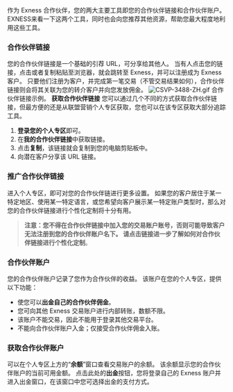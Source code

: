
作为 Exness 合作伙伴，您的两大主要工具即您的合作伙伴链接和合作伙伴账户。 EXNESS来看一下这两个工具，同时也会向您推荐其他资源，帮助您最大程度地利用这些工具。
### 合作伙伴链接 ###
您的合作伙伴链接是一个基础的引荐 URL，可分享给其他人。 当有人点击您的链接，点击或者复制粘贴至浏览器，就会跳转至 Exness，并可以注册成为 Exness 客户。 只要他们注册为客户，并完成第一笔交易（不管交易结果如何），合作伙伴链接则会将其关联为您的转介客户并向您发放佣金。
![CSVP-3488-ZH.gif](https://cdn.jsdelivr.net/gh/jarlin8/OSS@main/exhelp/CSVP-3488-ZH.gif)
合作伙伴链接示例。
**获取合作伙伴链接**
您可以通过几个不同的方式获取合作伙伴链接，但最方便的还是从联盟营销个人专区获取，您也可以在该专区获取大部分追踪工具。
1. **登录您的个人专区**即可。
2. 在**我的合作伙伴链接**中获取链接。
3. 点击**复制**，该链接就会复制到您的电脑剪贴板中。
4. 向潜在客户分享该 URL 链接。
### 推广合作伙伴链接 ###
进入个人专区，即可对您的合作伙伴链进行更多设置。 如果您的客户居住于某一特定地区、使用某一特定语言，或您希望向客户展示某一特定账户类型时，那么对您的合作伙伴链接进行个性化定制将十分有用。
> **注意：**您不得在合作伙伴链接中加入您的交易账户账号，否则可能导致客户无法注册到您的合作伙伴账户名下。 请点击链接进一步了解**如何对合作伙伴链接进行个性化定制**。
### 合作伙伴账户 ###
您的合作伙伴账户记录了您作为合作伙伴的收益。
该账户在您的个人专区，提供以下功能：
* 使您可以**出金自己的合作伙伴佣金**。
* 您可向其他 Exness 交易账户进行内部转账，数额不限。
* 该账户不能交易，因此不能用于登录其他交易平台。
* 不能向合作伙伴账户入金；仅接受合作伙伴佣金入账。
### 获取合作伙伴账户 ###
可以在个人专区上方的“**余额**”窗口查看交易账户的余额。 该余额显示您的合作伙伴账户的当前可用金额。 点击此处的**出金**按钮，您将登录自己的 Exness 账户并进入出金窗口，在该窗口中您可选择出金的支付方式。